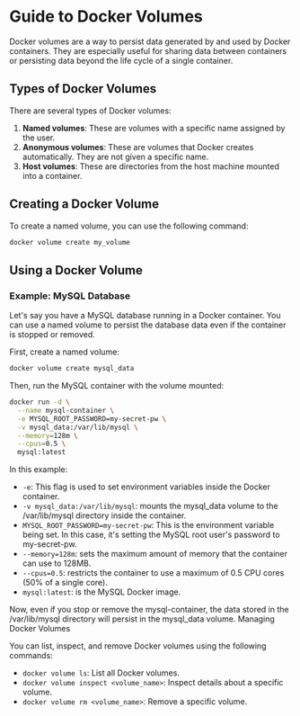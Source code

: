 # Guide to Docker Volumes

Docker volumes are a way to persist data generated by and used by Docker containers. They are especially useful for sharing data between containers or persisting data beyond the life cycle of a single container.

## Types of Docker Volumes

There are several types of Docker volumes:

1. **Named volumes**: These are volumes with a specific name assigned by the user.
2. **Anonymous volumes**: These are volumes that Docker creates automatically. They are not given a specific name.
3. **Host volumes**: These are directories from the host machine mounted into a container.

## Creating a Docker Volume

To create a named volume, you can use the following command:

```bash
docker volume create my_volume
```

## Using a Docker Volume

### Example: MySQL Database

Let's say you have a MySQL database running in a Docker container. You can use a named volume to persist the database data even if the container is stopped or removed.

First, create a named volume:

```bash
docker volume create mysql_data
```

Then, run the MySQL container with the volume mounted:

```bash
docker run -d \
  --name mysql-container \
  -e MYSQL_ROOT_PASSWORD=my-secret-pw \
  -v mysql_data:/var/lib/mysql \
  --memory=128m \
  --cpus=0.5 \
  mysql:latest
```

In this example:

- `-e`: This flag is used to set environment variables inside the Docker container.
- `-v mysql_data:/var/lib/mysql`: mounts the mysql_data volume to the /var/lib/mysql directory inside the container.
- `MYSQL_ROOT_PASSWORD=my-secret-pw`: This is the environment variable being set. In this case, it's setting the MySQL root user's password to my-secret-pw.
- `--memory=128m`: sets the maximum amount of memory that the container can use to 128MB.
- `--cpus=0.5`: restricts the container to use a maximum of 0.5 CPU cores (50% of a single core).
- `mysql:latest`: is the MySQL Docker image.

Now, even if you stop or remove the mysql-container, the data stored in the /var/lib/mysql directory will persist in the mysql_data volume.
Managing Docker Volumes

You can list, inspect, and remove Docker volumes using the following commands:

- `docker volume ls`: List all Docker volumes.
- `docker volume inspect <volume_name>`: Inspect details about a specific volume.
- `docker volume rm <volume_name>`: Remove a specific volume.
